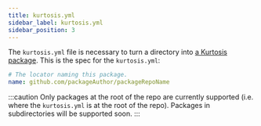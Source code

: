 ```yaml
---
title: kurtosis.yml
sidebar_label: kurtosis.yml
sidebar_position: 3
---
```


The `kurtosis.yml` file is necessary to turn a directory into [a Kurtosis package][package]. This is the spec for the `kurtosis.yml`:

<!-- TODO UPDATE THIS WHEN DEPENDENCIES GO HERE -->

```yaml
# The locator naming this package.
name: github.com/packageAuthor/packageRepoName
```

<!-- TODO delete this when packages can live in subdirectories -->
:::caution
Only packages at the root of the repo are currently supported (i.e. where the `kurtosis.yml` is at the root of the repo). Packages in subdirectories will be supported soon.
:::

<!----------------------- ONLY LINKS BELOW HERE ----------------------------->
[package]: ./packages.md
